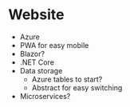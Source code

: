 # Website
- Azure
- PWA for easy mobile
- Blazor?
- .NET Core
- Data storage
  - Azure tables to start?
  - Abstract for easy switching
- Microservices?
